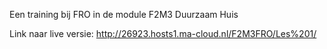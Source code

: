 Een training bij FRO in de module F2M3 Duurzaam Huis



Link naar live versie: http://26923.hosts1.ma-cloud.nl/F2M3FRO/Les%201/